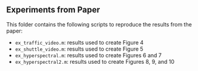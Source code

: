 ## Experiments from Paper

This folder contains the following scripts to reproduce the results from the paper:

* ```ex_traffic_video.m```: results used to create Figure 4
* ```ex_shuttle_video.m```: results used to create Figure 5
* ```ex_hyperspectral.m```: results used to create Figures 6 and 7
* ```ex_hyperspectral2.m```: results used to create Figures 8, 9, and 10
